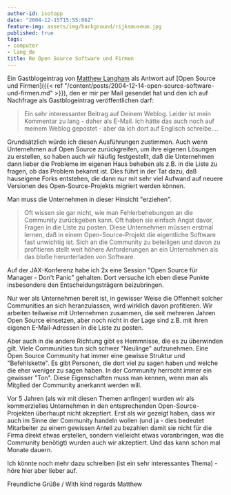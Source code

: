 ```yaml
---
author-id: isotopp
date: "2004-12-15T15:55:06Z"
feature-img: assets/img/background/rijksmuseum.jpg
published: true
tags:
- computer
- lang_de
title: Re Open Source Software und Firmen
---
```


Ein Gastblogeintrag von 
[Matthew Langham](http://www.silentpenguin.com) als Antwort auf 
[Open Source und Firmen]({{< ref "/content/posts/2004-12-14-open-source-software-und-firmen.md" >}}), 
den er mir per Mail gesendet hat und den ich auf Nachfrage als Gastblogeintrag veröffentlichen darf: 

> Ein sehr interessanter Beitrag auf Deinem Weblog. Leider ist mein Kommentar zu lang - daher als E-Mail. Ich hätte das auch noch auf meinem Weblog gepostet - aber da ich dort auf Englisch schreibe....

Grundsätzlich würde ich diesen Ausführungen zustimmen.
Auch wenn Unternehmen auf Open Source zurückgreifen, um ihre eigenen Lösungen zu erstellen, so haben auch wir häufig festgestellt, daß die Unternehmen dann lieber die Probleme im eigenen Haus beheben als z.B. in die Liste zu fragen, ob das Problem bekannt ist. 
Dies führt in der Tat dazu, daß hauseigene Forks entstehen, die dann nur mit sehr viel Aufwand auf neuere Versionen des Open-Source-Projekts migriert werden können.

Man muss die Unternehmen in dieser Hinsicht "erziehen".

> Oft wissen sie gar nicht, wie man Fehlerbehebungen an die Community zurückgeben kann.
> Oft haben sie einfach Angst davor, Fragen in die Liste zu posten. 
> Diese Unternehmen müssen erstmal lernen, daß in einem Open-Source-Projekt die eigentliche Software fast unwichtig ist.
> Sich an die Community zu beteiligen und davon zu profitieren stellt weit höhere Anforderungen an ein Unternehmen als das bloße herunterladen von Software.

Auf der JAX-Konferenz habe ich 2x eine Session "Open Source für Manager - Don't Panic" gehalten.
Dort versuche ich eben diese Punkte insbesondere den Entscheidungsträgern beizubringen.

Nur wer als Unternehmen bereit ist, in gewisser Weise die Offenheit solcher Communities an sich heranzulassen, wird wirklich davon profitieren. 
Wir arbeiten teilweise mit Unternehmen zusammen, die seit mehreren Jahren Open Source einsetzen, aber noch nicht in der Lage sind z.B. mit ihren eigenen E-Mail-Adressen in die Liste zu posten.

Aber auch in die andere Richtung gibt es Hemmnisse, die es zu überwinden gilt.
Viele Communities tun sich schwer "Neulinge" aufzunehmen. 
Eine Open Source Community hat immer eine gewisse Struktur und "Befehlskette". 
Es gibt Personen, die dort viel zu sagen haben und welche die eher weniger zu sagen haben. 
In der Community herrscht immer ein gewisser "Ton". 
Diese Eigenschaften muss man kennen, wenn man als Mitglied der Community anerkannt werden will.

Vor 5 Jahren (als wir mit diesen Themen anfingen) wurden wir als kommerzielles Unternehmen in den entsprechenden Open-Source-Projekten überhaupt nicht akzeptiert.
Erst als wir gezeigt haben, dass wir auch im Sinne der Community handeln wollen (und ja - dies bedeutet Mitarbeiter zu einem gewissen Anteil zu bezahlen damit sie nicht für die Firma direkt etwas erstellen, sondern vielleicht etwas voranbringen, was die Community benötigt) wurden auch wir akzeptiert.
Und das kann schon mal Monate dauern.

Ich könnte noch mehr dazu schreiben (ist ein sehr interessantes Thema) - höre hier aber lieber auf.

Freundliche Grüße / With kind regards
  Matthew
